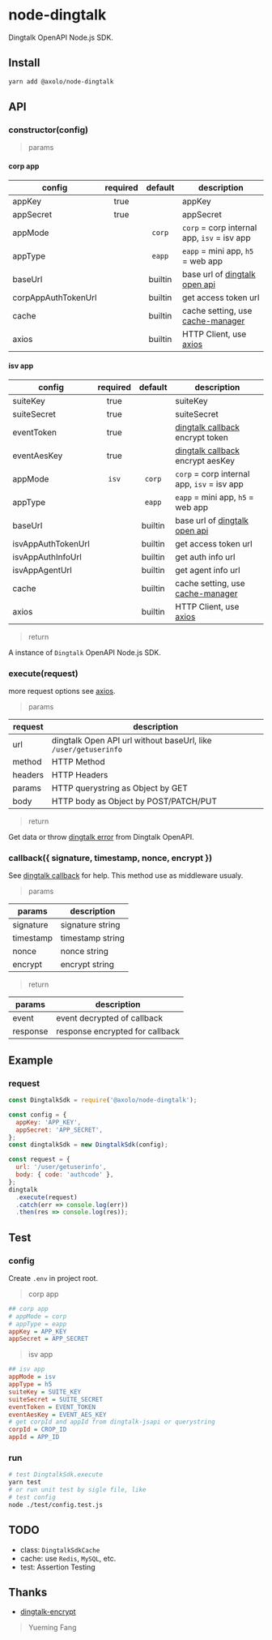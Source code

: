 # node-dingtalk

Dingtalk OpenAPI Node.js SDK.

## Install

```bash
yarn add @axolo/node-dingtalk
```

## API

### constructor(config)

> params

#### corp app

|       config        | required | default |                 description                 |
| ------------------- | :------: | :-----: | ------------------------------------------- |
| appKey              |   true   |         | appKey                                      |
| appSecret           |   true   |         | appSecret                                   |
| appMode             |          | `corp`  | `corp` = corp internal app, `isv` = isv app |
| appType             |          | `eapp`  | `eapp` = mini app, `h5` = web app           |
| baseUrl             |          | builtin | base url of [dingtalk open api]             |
| corpAppAuthTokenUrl |          | builtin | get access token url                        |
| cache               |          | builtin | cache setting, use [cache-manager]          |
| axios               |          | builtin | HTTP Client, use [axios]                    |

#### isv app

|       config       | required | default |                 description                 |
| ------------------ | :------: | :-----: | ------------------------------------------- |
| suiteKey           |   true   |         | suiteKey                                    |
| suiteSecret        |   true   |         | suiteSecret                                 |
| eventToken         |   true   |         | [dingtalk callback] encrypt token           |
| eventAesKey        |   true   |         | [dingtalk callback] encrypt aesKey          |
| appMode            |  `isv`   | `corp`  | `corp` = corp internal app, `isv` = isv app |
| appType            |          | `eapp`  | `eapp` = mini app, `h5` = web app           |
| baseUrl            |          | builtin | base url of [dingtalk open api]             |
| isvAppAuthTokenUrl |          | builtin | get access token url                        |
| isvAppAuthInfoUrl  |          | builtin | get auth info url                           |
| isvAppAgentUrl     |          | builtin | get agent info url                          |
| cache              |          | builtin | cache setting, use [cache-manager]          |
| axios              |          | builtin | HTTP Client, use [axios]                    |

> return

A instance of `Dingtalk` OpenAPI Node.js SDK.

### execute(request)

more request options see [axios].

> params

| request |                           description                           |
| ------- | --------------------------------------------------------------- |
| url     | dingtalk Open API url without baseUrl, like `/user/getuserinfo` |
| method  | HTTP Method                                                     |
| headers | HTTP Headers                                                    |
| params  | HTTP querystring as Object by GET                               |
| body    | HTTP body as Object by POST/PATCH/PUT                           |

> return

Get data or throw [dingtalk error] from Dingtalk OpenAPI.

### callback({ signature, timestamp, nonce, encrypt })

See [dingtalk callback] for help.
This method use as middleware usualy.

> params

|  params   |   description    |
| --------- | ---------------- |
| signature | signature string |
| timestamp | timestamp string |
| nonce     | nonce string     |
| encrypt   | encrypt string   |

> return

|  params  |           description           |
| -------- | ------------------------------- |
| event    | event decrypted of callback     |
| response | response encrypted for callback |

## Example

### request

```js
const DingtalkSdk = require('@axolo/node-dingtalk');

const config = {
  appKey: 'APP_KEY',
  appSecret: 'APP_SECRET',
};
const dingtalkSdk = new DingtalkSdk(config);

const request = {
  url: '/user/getuserinfo',
  body: { code: 'authcode' },
};
dingtalk
  .execute(request)
  .catch(err => console.log(err))
  .then(res => console.log(res));
```

## Test

### config

Create `.env` in project root.

> corp app

```ini
## corp app
# appMode = corp
# appType = eapp
appKey = APP_KEY
appSecret = APP_SECRET
```

> isv app

```ini
## isv app
appMode = isv
appType = h5
suiteKey = SUITE_KEY
suiteSecret = SUITE_SECRET
eventToken = EVENT_TOKEN
eventAesKey = EVENT_AES_KEY
# get corpId and appId from dingtalk-jsapi or querystring
corpId = CROP_ID
appId = APP_ID
```

### run

```bash
# test DingtalkSdk.execute
yarn test
# or run unit test by sigle file, like
# test config
node ./test/config.test.js
```

## TODO

- class: `DingtalkSdkCache`
- cache: use `Redis`, `MySQL`, etc.
- test: Assertion Testing

## Thanks

- [dingtalk-encrypt](https://github.com/elixirChain/dingtalk-encrypt)

> Yueming Fang

[axios]: https://github.com/axios/axios
[cache-manager]: https://github.com/BryanDonovan/node-cache-manager
[dingtalk open api]: https://oapi.dingtalk.com
[dingtalk error]: https://ding-doc.dingtalk.com/doc#/faquestions/rftpfg
[dingtalk callback]: https://ding-doc.dingtalk.com/doc#/serverapi3/igq88i
[dingtalk jsapi ticket]: https://ding-doc.dingtalk.com/doc#/dev/uwa7vs
